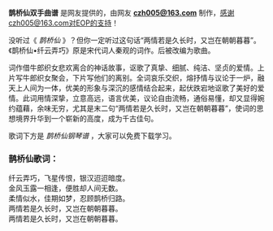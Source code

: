 

**鹊桥仙双手曲谱** 是网友提供的，由网友 **czh005@163.com** 制作，感谢czh005@163.com对EOP的支持！

没听过《 _鹊桥仙_ 》？但你一定听过这句话“两情若是久长时，又岂在朝朝暮暮”。《鹊桥仙•纤云弄巧》原是宋代词人秦观的词作。后被改编为歌曲。

词作借牛郎织女悲欢离合的神话故事，讴歌了真挚、细腻、纯洁、坚贞的爱情。上片写牛郎织女聚会，下片写他们的离别。全词哀乐交织，熔抒情与议论于一炉，融天上人间为一体，优美的形象与深沉的感情结合起来，起伏跌宕地讴歌了美好的爱情。此词用情深挚，立意高远，语言优美，议论自由流畅，通俗易懂，却又显得婉约蕴藉，余味无穷，尤其是末二句“两情若是久长时，又岂在朝朝暮暮”，使词的思想境界升华到一个崭新的高度，成为千古佳句。

歌词下方是 _鹊桥仙钢琴谱_ ，大家可以免费下载学习。

### 鹊桥仙歌词：

纤云弄巧，飞星传恨，银汉迢迢暗度。  
金风玉露一相逢，便胜却人间无数。  
柔情似水，佳期如梦，忍顾鹊桥归路。  
两情若是久长时，又岂在朝朝暮暮。  
两情若是久长时，又岂在朝朝暮暮。

